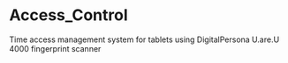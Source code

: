 # Access_Control
Time access management system for tablets using DigitalPersona U.are.U 4000 fingerprint scanner
